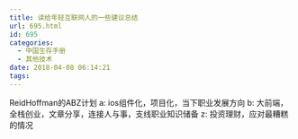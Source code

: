 ```yaml
---
title: 读给年轻互联网人的一些建议总结
url: 695.html
id: 695
categories:
  - 中国生存手册
  - 其他技术
date: 2018-04-08 06:14:21
tags:
---
```


ReidHoffman的ABZ计划 a: ios组件化，项目化，当下职业发展方向 b: 大前端，全栈创业，文章分享，连接人与事，支线职业知识储备 z: 投资理财，应对最糟糕的情况